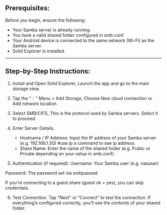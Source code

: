 ## Prerequisites:  

Before you begin, ensure the following:
* Your Samba server is already running.
* You have a valid shared folder configured in smb.conf.
* Your Android device is connected to the same network (Wi-Fi) as the Samba server.
* Solid Explorer is installed.

---

## Step-by-Step Instructions:
1. Install and Open Solid Explorer, Launch the app and go to the main storage view.

2. Tap the "⋮" Menu > Add Storage, Choose New cloud connection or Add network location.

3. Select SMB/CIFS, This is the protocol used by Samba servers. Select it to proceed.

4. Enter Server Details.
   * Hostname / IP Address: Input the IP address of your Samba server (e.g. 192.168.1.50) #use ip a command to see ip address.
   * Share Name: Enter the name of the shared folder (e.g. Public or Private depending on your setup in smb.conf).

5. Authentication (if required):
Username: Your Samba user (e.g. nasuser)

Password: The password set via smbpasswd

If you're connecting to a guest share (guest ok = yes), you can skip credentials.

6. Test Connection.
Tap "Next" or "Connect" to test the connection.
If everything’s configured correctly, you’ll see the contents of your shared folder.

